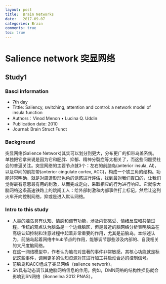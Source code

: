 ```yaml
---
layout: post
title:  Brain Networks
date:   2017-09-07
categories: Brain
comments: true
toc: true
---
```


# Salience network 突显网络

## Study1

### Basci information
* 7th day
* Tittle: Saliency, switching, attention and control: a network model of insula function
* Authors：Vinod Menon • Lucina Q. Uddin
* Publication date: 2010
* Journal:  Brain Struct Funct

### Background
突显网络(Salience Network)其实可以划分到更大，分布更广的扣带岛盖系统。单独把它拿来说是因为它和肥胖、抑郁、精神分裂症等太相关了，而这些问题受社会的普遍关注。突显网络的主要节点就3个：左右的前脑岛(anterior insula, AI)，以及中间的前扣带(anterior cingulate cortex, ACC)，构成一个铁三角的结构。功能非常明确，就是对周遭形形色色的诱惑进行评估，找到最对我们胃口的，让我们觉得最有意思最有用的刺激，从而完成定向，采取相应的行为进行响应。它就像大脑网络这条高速铁路上的跳闸工人：给外部刺激和内部事件打上标记，然后让这列火车开向控制网络，抑或是进入默认网络。

### Intro to this study
* 人类的脑岛具有认知、情感和调节功能，涉及内部感受、情绪反应和共情过程。传统的观点认为脑岛是一个边缘脑区，但是最近的脑网络分析表明脑岛在高级认知控制和注意过程中起着非常重要的作用，尤其是前脑岛。本综述认为，前脑岛起着网络中hub节点的作用，能够调节那些涉及内部的、自我相关的大尺度脑网络。
* 在这一网络模型中，作者认为脑岛对显著的事件非常敏感，其核心功能就是标记这些事件，调用更多的认知资源对其进行加工并启动合适的控制信号。
* 前脑岛和ACC组成了突显网络（salience network）。
* SN具有动态调节其他脑网络信息的作用。例如，DMN网络的结构性损伤就会影响到SN网络（Bonnellea 2012 PNAS）。
